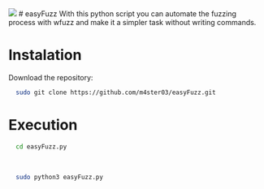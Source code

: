 <img src="https://github.com/xmendez/wfuzz/blob/master/docs/_static/logo/wfuzz_letters.svg">
# easyFuzz
With this python script you can automate the fuzzing process with wfuzz and make it a simpler task without writing commands.

# Instalation
Download the repository: <br>
```sh
  sudo git clone https://github.com/m4ster03/easyFuzz.git
  ```
# Execution
```sh
  cd easyFuzz.py
  ```
<br>

```sh
  sudo python3 easyFuzz.py
  ```
